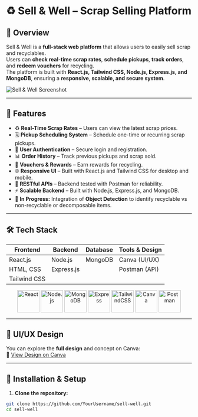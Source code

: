 # ♻️ Sell & Well – Scrap Selling Platform

## 📌 Overview
Sell & Well is a **full-stack web platform** that allows users to easily sell scrap and recyclables.  
Users can **check real-time scrap rates**, **schedule pickups**, **track orders**, and **redeem vouchers** for recycling.  
The platform is built with **React.js, Tailwind CSS, Node.js, Express.js, and MongoDB**, ensuring a **responsive, scalable, and secure system**.

![Sell & Well Screenshot](./images/home.png)

---

## 🚀 Features

* ♻️ **Real-Time Scrap Rates** – Users can view the latest scrap prices.
* 🗓️ **Pickup Scheduling System** – Schedule one-time or recurring scrap pickups.
* 👤 **User Authentication** – Secure login and registration.
* 📊 **Order History** – Track previous pickups and scrap sold.
* 🎁 **Vouchers & Rewards** – Earn rewards for recycling.
* 🌐 **Responsive UI** – Built with React.js and Tailwind CSS for desktop and mobile.
* 🔗 **RESTful APIs** – Backend tested with Postman for reliability.
* ⚡ **Scalable Backend** – Built with Node.js, Express.js, and MongoDB.
* 🧠 **In Progress:** Integration of **Object Detection** to identify recyclable vs non-recyclable or decomposable items.

---

## 🛠️ Tech Stack

| Frontend          | Backend        | Database | Tools & Design    |
| ----------------- | ------------- | -------- | ---------------- |
| React.js          | Node.js       | MongoDB  | Canva (UI/UX)    |
| HTML, CSS         | Express.js    |          | Postman (API)    |
| Tailwind CSS      |               |          |                  |

<p align="center">
  <img src="https://cdn.jsdelivr.net/gh/devicons/devicon/icons/react/react-original-wordmark.svg" alt="React" width="60" height="60"/>
  <img src="https://cdn.jsdelivr.net/gh/devicons/devicon/icons/nodejs/nodejs-original-wordmark.svg" alt="Node.js" width="60" height="60"/>
  <img src="https://cdn.jsdelivr.net/gh/devicons/devicon/icons/mongodb/mongodb-original-wordmark.svg" alt="MongoDB" width="60" height="60"/>
  <img src="https://cdn.jsdelivr.net/gh/devicons/devicon/icons/express/express-original-wordmark.svg" alt="Express" width="60" height="60"/>
  <img src="https://seeklogo.com/images/T/tailwind-css-logo-1C1B5A1845-seeklogo.com.png" alt="TailwindCSS" width="60" height="60"/>
  <img src="https://upload.wikimedia.org/wikipedia/commons/3/31/Canva_Logo.png" alt="Canva" width="60" height="60"/>
  <img src="https://www.vectorlogo.zone/logos/getpostman/getpostman-icon.svg" alt="Postman" width="60" height="60"/>
</p>

---

## 🎨 UI/UX Design
You can explore the **full design** and concept on Canva:  
🔗 [View Design on Canva](YOUR_CANVA_FILE_LINK_HERE)

---

## 🔧 Installation & Setup

1. **Clone the repository:**
```bash
git clone https://github.com/YourUsername/sell-well.git
cd sell-well
